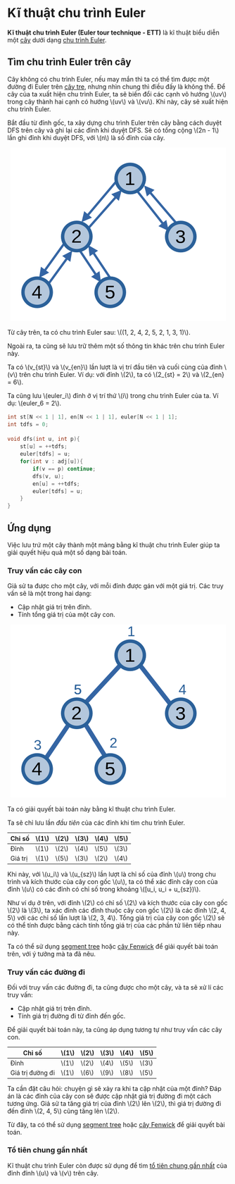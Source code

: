# Kĩ thuật chu trình Euler

**Kĩ thuật chu trình Euler (Euler tour technique - ETT)** là kĩ thuật biểu diễn một [cây](tree.md) dưới dạng [chu trình Euler](eulerian-trail.md).

## Tìm chu trình Euler trên cây

Cây không có chu trình Euler, nếu may mắn thì ta có thể tìm được một đường đi Euler trên [cây tre](tree.md#cây-suy-biến), nhưng nhìn chung thì điều đấy là không thể. Để cây của ta xuất hiện chu trình Euler, ta sẽ biến đổi các cạnh vô hướng \\(uv\\) trong cây thành hai cạnh có hướng \\(uv\\) và \\(vu\\). Khi này, cây sẽ xuất hiện chu trình Euler.

Bắt đầu từ đỉnh gốc, ta xây dựng chu trình Euler trên cây bằng cách duyệt DFS trên cây và ghi lại các đỉnh khi duyệt DFS. Sẽ có tổng cộng \\(2n - 1\\) lần ghi đỉnh khi duyệt DFS, với \\(n\\) là số đỉnh của cây.

<center>
<img src="../images/euler_tour_technique.png" alt="Chu trình Euler"/>
</center>

Từ cây trên, ta có chu trình Euler sau: \\((1, 2, 4, 2, 5, 2, 1, 3, 1)\\).

Ngoài ra, ta cũng sẽ lưu trữ thêm một số thông tin khác trên chu trình Euler này. 

Ta có \\(v_{st}\\) và \\(v_{en}\\) lần lượt là vị trí đầu tiên và cuối cùng của đỉnh \\(v\\) trên chu trình Euler. Ví dụ: với đỉnh \\(2\\), ta có \\(2_{st} = 2\\) và \\(2_{en} = 6\\). 

Ta cũng lưu \\(euler_i\\) đỉnh ở vị trí thứ \\(i\\) trong chu trình Euler của ta. Ví dụ: \\(euler_6 = 2\\).

```C++
int st[N << 1 | 1], en[N << 1 | 1], euler[N << 1 | 1];
int tdfs = 0;

void dfs(int u, int p){
	st[u] = ++tdfs;
	euler[tdfs] = u;
	for(int v : adj[u]){
		if(v == p) continue;
		dfs(v, u);
		en[u] = ++tdfs;
		euler[tdfs] = u;
	}
}
```

## Ứng dụng

Việc lưu trứ một cây thành một mảng bằng kĩ thuật chu trình Euler giúp ta giải quyết hiệu quả một số dạng bài toán.

### Truy vấn các cây con

Giả sử ta được cho một cây, với mỗi đỉnh được gán với một giá trị. Các truy vấn sẽ là một trong hai dạng:
- Cập nhật giá trị trên đỉnh.
- Tính tổng giá trị của một cây con.

<center>
<img src="../images/subtree_queries.png" alt="Truy vấn các cây con"/>
</center>

Ta có giải quyết bài toán này bằng kĩ thuật chu trình Euler.

Ta sẽ chỉ lưu lần *đầu tiên* của các đỉnh khi tìm chu trình Euler. 

|Chỉ số|\\(1\\)|\\(2\\)|\\(3\\)|\\(4\\)|\\(5\\)|
|---|---|---|---|---|---|
|Đỉnh|\\(1\\)|\\(2\\)|\\(4\\)|\\(5\\)|\\(3\\)|
|Giá trị|\\(1\\)|\\(5\\)|\\(3\\)|\\(2\\)|\\(4\\)|

Khi này, với \\(u_i\\) và \\(u_{sz}\\) lần lượt là chỉ số của đỉnh \\(u\\) trong chu trình và kích thước của cây con gốc \\(u\\), ta có thể xác đỉnh cây con của đỉnh \\(u\\) có các đỉnh có chỉ số trong khoảng \\([u_i, u_i + u_{sz})\\).

Như ví dụ ở trên, với đỉnh \\(2\\) có chỉ số \\(2\\) và kích thước của cây con gốc \\(2\\) là \\(3\\), ta xác đỉnh các đỉnh thuộc cây con gốc \\(2\\) là các đỉnh \\(2, 4, 5\\) với các chỉ số lần lượt là \\(2, 3, 4\\). Tổng giá trị của cây con gốc \\(2\\) sẽ có thể tính được bằng cách tính tổng giá trị của các phần tử liên tiếp nhau này.

Ta có thể sử dụng [segment tree](../data-structures/segment-tree.md) hoặc [cây Fenwick](../data-structures/fenwick.md) để giải quyết bài toán trên, với ý tưởng mà ta đã nêu.

### Truy vấn các đường đi

Đối với truy vấn các đường đi, ta cũng được cho một cây, và ta sẽ xử lí các truy vấn:
- Cập nhật giá trị trên đỉnh.
- Tính giá trị đường đi từ đỉnh đến gốc.
 
Để giải quyết bài toán này, ta cũng áp dụng tương tự như truy vấn các cây con.

|Chỉ số|\\(1\\)|\\(2\\)|\\(3\\)|\\(4\\)|\\(5\\)|
|---|---|---|---|---|---|
|Đỉnh|\\(1\\)|\\(2\\)|\\(4\\)|\\(5\\)|\\(3\\)|
|Giá trị đường đi|\\(1\\)|\\(6\\)|\\(9\\)|\\(8\\)|\\(5\\)|

Ta cần đặt câu hỏi: chuyện gì sẽ xảy ra khi ta cập nhật của một đỉnh? Đáp án là các đỉnh của cây con sẽ được cập nhật giá trị đường đi một cách tương ứng. Giả sử ta tăng giá trị của đỉnh \\(2\\) lên \\(2\\), thì giá trị đường đi đến đỉnh \\(2, 4, 5\\) cũng tăng lên \\(2\\).

Từ đây, ta có thể sử dụng [segment tree](../data-structures/segment-tree.md) hoặc [cây Fenwick](../data-structures/fenwick.md) để giải quyết bài toán.

### Tổ tiên chung gần nhất

Kĩ thuật chu trình Euler còn được sử dụng để tìm [tổ tiên chung gần nhất](lca.md#phương-pháp-2) của đỉnh đỉnh \\(u\\) và \\(v\\) trên cây.